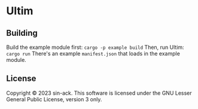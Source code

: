 # Ultim

## Building

Build the example module first: `cargo -p example build`
Then, run Ultim: `cargo run`
There's an example `manifest.json` that loads in the example module.

## License

Copyright &copy; 2023 sin-ack. This software is licensed under the GNU Lesser
General Public License, version 3 only.
